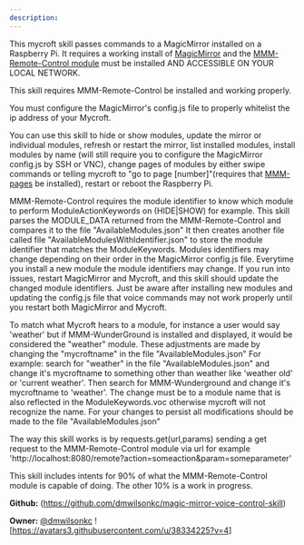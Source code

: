 ```yaml
---
description: 
---
```

This mycroft skill passes commands to a MagicMirror installed on a Raspberry Pi. It requires a working install of [MagicMirror](https://github.com/MichMich/MagicMirror) and the [MMM-Remote-Control module](https://github.com/Jopyth/MMM-Remote-Control) must be installed AND ACCESSIBLE ON YOUR LOCAL NETWORK.

This skill requires MMM-Remote-Control be installed and working properly.

You must configure the MagicMirror's config.js file to properly whitelist the ip address of your Mycroft.

You can use this skill to hide or show modules, update the mirror or individual modules,
refresh or restart the mirror, list installed modules, install modules by name (will still require you
to configure the MagicMirror config.js by SSH or VNC), change pages of modules by either swipe commands
or telling mycroft to "go to page [number]"(requires that [MMM-pages](https://github.com/edward-shen/MMM-pages)
be installed), restart or reboot the Raspberry Pi.

MMM-Remote-Control requires the module identifier to know which module to
perform ModuleActionKeywords on (HIDE|SHOW) for example. This skill parses the MODULE_DATA returned from
the MMM-Remote-Control and compares it to the file "AvailableModules.json"
It then creates another file called file "AvailableModulesWithIdentifier.json"
to store the module identifier that matches the ModuleKeywords. Modules identifiers may change
depending on their order in the MagicMirror config.js file. Everytime you install a new module
the module identifiers may change. If you run into issues, restart MagicMirror and Mycroft,
and this skill should update the changed module identifiers. Just be aware after installing new modules
and updating the config.js file that voice commands may not work properly until you restart both
MagicMirror and Mycroft.

To match what Mycroft hears to a module, for instance a user would say
'weather' but if MMM-WunderGround is installed and displayed, it would be considered the "weather" module.
These adjustments are made by changing the "mycroftname" in the file "AvailableModules.json"
For example: search for "weather" in the file "AvailableModules.json" and change it's
mycroftname to something other than weather like 'weather old' or 'current weather'.
Then search for MMM-Wunderground and change it's mycroftname to 'weather'. The change must be
to a module name that is also reflected in the ModuleKeywords.voc otherwise mycroft will not recognize the name.
For your changes to persist all modifications should be made to the file "AvailableModules.json"

The way this skill works is by requests.get(url,params) sending a get request to the MMM-Remote-Control module via
url for example 'http://localhost:8080/remote?action=someaction&param=someparameter'

This skill includes intents for 90% of what the MMM-Remote-Control module is capable of doing. The other 10% is a work in progress.

**Github:** (https://github.com/dmwilsonkc/magic-mirror-voice-control-skill)

**Owner:** [@dmwilsonkc](https://github.com/dmwilsonkc) ![https://avatars3.githubusercontent.com/u/38334225?v=4]

